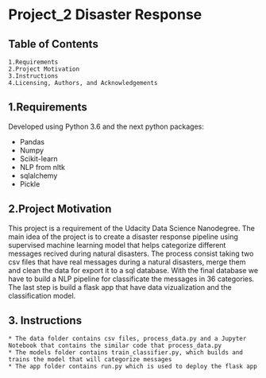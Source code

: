 # Project_2 Disaster Response

## Table of Contents

    1.Requirements
    2.Project Motivation
    3.Instructions
    4.Licensing, Authors, and Acknowledgements

## 1.Requirements

Developed using Python 3.6 and the next python packages:

  * Pandas
  * Numpy
  * Scikit-learn
  * NLP from nltk
  * sqlalchemy
  * Pickle

## 2.Project Motivation

This project is a requirement of the Udacity Data Science Nanodegree. The main idea of the project is to create a disaster response pipeline using supervised machine learning model that helps categorize different messages recived during natural disasters. The process consist taking two csv files that have real messages during a natural disasters, merge them and clean the data for export it to a sql database. With the final database we have to build a NLP pipeline for classificate the messages in 36 categories. The last step is build a flask app that have data vizualization and the classification model.

## 3. Instructions

    * The data folder contains csv files, process_data.py and a Jupyter Notebook that contains the similar code that process_data.py
    * The models folder contains train_classifier.py, which builds and trains the model that will categorize messages
    * The app folder contains run.py which is used to deploy the flask app

